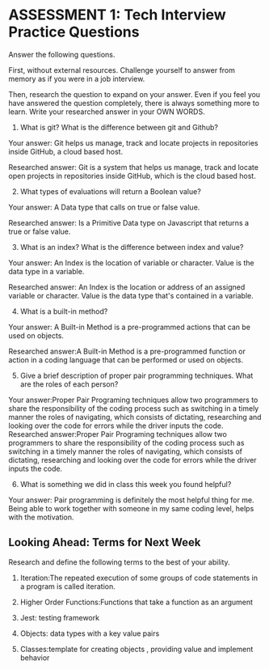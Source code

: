 # ASSESSMENT 1: Tech Interview Practice Questions
Answer the following questions.

First, without external resources. Challenge yourself to answer from memory as if you were in a job interview.

Then, research the question to expand on your answer. Even if you feel you have answered the question completely, there is always something more to learn. Write your researched answer in your OWN WORDS.

1. What is git? What is the difference between git and Github?

  Your answer: Git helps us manage, track and locate projects in repositories inside GitHub, a cloud based host.

  Researched answer: Git is a system that helps us manage, track and locate open projects in repositories inside GitHub, which is the cloud based host.



2. What types of evaluations will return a Boolean value?

  Your answer: A Data type that calls on true or false value.

  Researched answer: Is a Primitive Data type on Javascript that returns a true or false value.


3. What is an index? What is the difference between index and value?

  Your answer: An Index is the location of variable or character. Value is the data type in a variable.

  Researched answer: An Index is the location or address of an assigned variable or character. Value is the data type that's contained in a variable.



4. What is a built-in method?

  Your answer: A Built-in Method is a pre-programmed actions that can be used on objects.

  Researched answer:A Built-in Method is a pre-programmed function or action in a coding language that can be performed or used on objects.


5. Give a brief description of proper pair programming techniques. What are the roles of each person?

  Your answer:Proper Pair Programing techniques allow two programmers to share the responsibility of the coding process such as switching in a timely manner the roles of navigating, which consists of dictating, researching and looking over the code for errors while the driver inputs the code.
  Researched answer:Proper Pair Programing techniques allow two programmers to share the responsibility of the coding process such as switching in a timely manner the roles of navigating, which consists of dictating, researching and looking over the code for errors while the driver inputs the code.


6. What is something we did in class this week you found helpful?  

  Your answer: Pair programming is definitely the most helpful thing for me. Being able to work together with someone in my same coding level, helps with the motivation.



## Looking Ahead: Terms for Next Week

Research and define the following terms to the best of your ability.

1. Iteration:The repeated execution of some groups of code statements in a program is called iteration.

2. Higher Order Functions:Functions that take a function as an argument

3. Jest: testing framework

4. Objects: data types with a key value pairs

5. Classes:template for creating objects , providing value and implement behavior
